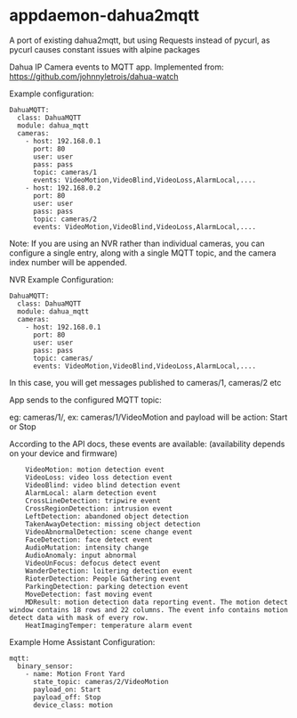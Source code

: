 # appdaemon-dahua2mqtt
A port of existing dahua2mqtt, but using Requests instead of pycurl, as pycurl causes constant issues with alpine packages

Dahua IP Camera events to MQTT app. Implemented from: https://github.com/johnnyletrois/dahua-watch

Example configuration:
```
DahuaMQTT:
  class: DahuaMQTT
  module: dahua_mqtt
  cameras:
    - host: 192.168.0.1
      port: 80
      user: user
      pass: pass
      topic: cameras/1
      events: VideoMotion,VideoBlind,VideoLoss,AlarmLocal,....
    - host: 192.168.0.2
      port: 80
      user: user
      pass: pass
      topic: cameras/2
      events: VideoMotion,VideoBlind,VideoLoss,AlarmLocal,....
```
Note: If you are using an NVR rather than individual cameras, you can configure a single entry, along with a single MQTT topic, and the camera index number will be appended.

NVR Example Configuration:
```
DahuaMQTT:
  class: DahuaMQTT
  module: dahua_mqtt
  cameras:
    - host: 192.168.0.1
      port: 80
      user: user
      pass: pass
      topic: cameras/
      events: VideoMotion,VideoBlind,VideoLoss,AlarmLocal,....
```
In this case, you will get messages published to cameras/1, cameras/2 etc

App sends to the configured MQTT topic:

eg: cameras/1/<event>, ex: cameras/1/VideoMotion and payload will be action: Start or Stop<br/>

According to the API docs, these events are available: (availability depends on your device and firmware)
  
        VideoMotion: motion detection event
        VideoLoss: video loss detection event
        VideoBlind: video blind detection event
        AlarmLocal: alarm detection event
        CrossLineDetection: tripwire event
        CrossRegionDetection: intrusion event
        LeftDetection: abandoned object detection
        TakenAwayDetection: missing object detection
        VideoAbnormalDetection: scene change event
        FaceDetection: face detect event
        AudioMutation: intensity change
        AudioAnomaly: input abnormal
        VideoUnFocus: defocus detect event
        WanderDetection: loitering detection event
        RioterDetection: People Gathering event
        ParkingDetection: parking detection event
        MoveDetection: fast moving event
        MDResult: motion detection data reporting event. The motion detect window contains 18 rows and 22 columns. The event info contains motion detect data with mask of every row.
        HeatImagingTemper: temperature alarm event


  Example Home Assistant Configuration:
  ```
  mqtt:
    binary_sensor:
      - name: Motion Front Yard
        state_topic: cameras/2/VideoMotion
        payload_on: Start
        payload_off: Stop
        device_class: motion
  ```
  
  
  
